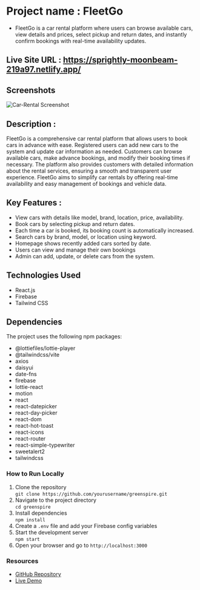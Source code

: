# Project name : FleetGo

- FleetGo is a car rental platform where users can browse available cars, view details and prices, select pickup and return dates, and instantly confirm bookings with real-time availability updates.

## Live Site URL : https://sprightly-moonbeam-219a97.netlify.app/

## Screenshots

![Car-Rental Screenshot](https://i.ibb.co.com/5xhQrFRH/Screenshot-2025-08-08-123928.png)

## Description :

FleetGo is a comprehensive car rental platform that allows users to book cars in advance with ease. Registered users can add new cars to the system and update car information as needed. Customers can browse available cars, make advance bookings, and modify their booking times if necessary. The platform also provides customers with detailed information about the rental services, ensuring a smooth and transparent user experience. FleetGo aims to simplify car rentals by offering real-time availability and easy management of bookings and vehicle data.

## Key Features :

- View cars with details like model, brand, location, price, availability.
- Book cars by selecting pickup and return dates.
- Each time a car is booked, its booking count is automatically increased.
- Search cars by brand, model, or location using keyword.
- Homepage shows recently added cars sorted by date.
- Users can view and manage their own bookings
- Admin can add, update, or delete cars from the system.

## Technologies Used

- React.js
- Firebase
- Tailwind CSS

## Dependencies

The project uses the following npm packages:

- @lottiefiles/lottie-player
- @tailwindcss/vite
- axios
- daisyui
- date-fns
- firebase
- lottie-react
- motion
- react
- react-datepicker
- react-day-picker
- react-dom
- react-hot-toast
- react-icons
- react-router
- react-simple-typewriter
- sweetalert2
- tailwindcss

### How to Run Locally

1. Clone the repository  
   `git clone https://github.com/yourusername/greenspire.git`
2. Navigate to the project directory  
   `cd greenspire`
3. Install dependencies  
   `npm install`
4. Create a `.env` file and add your Firebase config variables
5. Start the development server  
   `npm start`
6. Open your browser and go to `http://localhost:3000`

### Resources

- [GitHub Repository](https://github.com/nipaayasha05/car-rental-project)
- [Live Demo](https://sprightly-moonbeam-219a97.netlify.app/)
